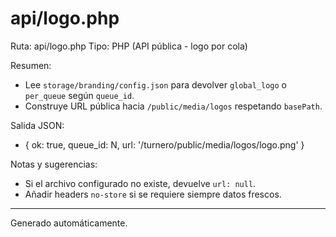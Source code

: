 # api/logo.php

Ruta: api/logo.php
Tipo: PHP (API pública - logo por cola)

Resumen:
- Lee `storage/branding/config.json` para devolver `global_logo` o `per_queue` según `queue_id`.
- Construye URL pública hacia `/public/media/logos` respetando `basePath`.

Salida JSON:
- { ok: true, queue_id: N, url: '/turnero/public/media/logos/logo.png' }

Notas y sugerencias:
- Si el archivo configurado no existe, devuelve `url: null`.
- Añadir headers `no-store` si se requiere siempre datos frescos.

---
Generado automáticamente.